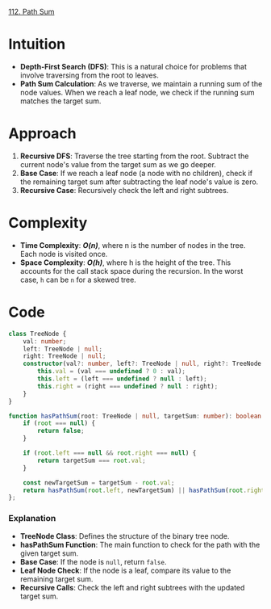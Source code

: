 [112. Path Sum](https://leetcode.com/problems/path-sum/)

# Intuition
- **Depth-First Search (DFS)**: This is a natural choice for problems that involve traversing from the root to leaves.
- **Path Sum Calculation**: As we traverse, we maintain a running sum of the node values. When we reach a leaf node, we check if the running sum matches the target sum.

# Approach
1. **Recursive DFS**: Traverse the tree starting from the root. Subtract the current node's value from the target sum as we go deeper.
2. **Base Case**: If we reach a leaf node (a node with no children), check if the remaining target sum after subtracting the leaf node's value is zero.
3. **Recursive Case**: Recursively check the left and right subtrees.

# Complexity
- **Time Complexity**: ***O(n)***, where n is the number of nodes in the tree. Each node is visited once.
- **Space Complexity**: ***O(h)***, where h is the height of the tree. This accounts for the call stack space during the recursion. In the worst case, `h` can be `n` for a skewed tree.

# Code
```typescript
class TreeNode {
    val: number;
    left: TreeNode | null;
    right: TreeNode | null;
    constructor(val?: number, left?: TreeNode | null, right?: TreeNode | null) {
        this.val = (val === undefined ? 0 : val);
        this.left = (left === undefined ? null : left);
        this.right = (right === undefined ? null : right);
    }
}

function hasPathSum(root: TreeNode | null, targetSum: number): boolean {
    if (root === null) {
        return false;
    }

    if (root.left === null && root.right === null) {
        return targetSum === root.val;
    }

    const newTargetSum = targetSum - root.val;
    return hasPathSum(root.left, newTargetSum) || hasPathSum(root.right, newTargetSum);
};

```

### Explanation
- **TreeNode Class**: Defines the structure of the binary tree node.
- **hasPathSum Function**: The main function to check for the path with the given target sum.
- **Base Case**: If the node is `null`, return `false`.
- **Leaf Node Check**: If the node is a leaf, compare its value to the remaining target sum.
- **Recursive Calls**: Check the left and right subtrees with the updated target sum.